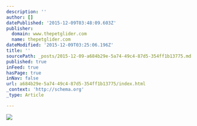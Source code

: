 ```yaml
---
description: ''
author: []
datePublished: '2015-12-09T03:48:09.603Z'
publisher:
  domain: www.thepetglider.com
  name: thepetglider.com
dateModified: '2015-12-09T03:25:06.196Z'
title: ''
sourcePath: _posts/2015-12-09-a684b29e-5a74-49c4-87d5-354ff1b13775.md
published: true
inFeed: true
hasPage: true
inNav: false
url: a684b29e-5a74-49c4-87d5-354ff1b13775/index.html
_context: 'http://schema.org'
_type: Article

---
```

![](http://www.thepetglider.com/media/com_hikashop/upload/thumbnail_350x500/020710sergeiwhitefaceblondemosaic.jpg)